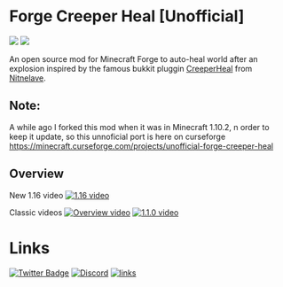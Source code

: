 # Forge Creeper Heal [Unofficial]
[![](http://cf.way2muchnoise.eu/246973.svg)](https://minecraft.curseforge.com/projects/forge-creeper-heal-unofficial) 
[![](http://cf.way2muchnoise.eu/versions/246973.svg)](https://minecraft.curseforge.com/projects/forge-creeper-heal-unofficial)


An open source mod for Minecraft Forge to auto-heal world after an explosion inspired by the famous bukkit pluggin [CreeperHeal](http://dev.bukkit.org/server-mods/creeperheal-nitnelave/) from [Nitnelave](https://github.com/nitnelave).

## Note: 
A while ago I forked this mod when it was in Minecraft 1.10.2, n order to keep it update, so this unnoficial port is here on curseforge https://minecraft.curseforge.com/projects/unofficial-forge-creeper-heal 


## Overview

New 1.16 video
[![1.16 video](https://github.com/Lothrazar/ForgeCreeperHeal/blob/trunk/1.16/heal.gif)](https://github.com/Lothrazar/ForgeCreeperHeal/blob/trunk/1.16/heal.gif)


Classic videos
[![Overview video](http://img.youtube.com/vi/KBzI7iXmbx0/0.jpg)](http://www.youtube.com/watch?v=KBzI7iXmbx0)
[![1.1.0 video](http://img.youtube.com/vi/3M5EytpMjP4/0.jpg)](http://www.youtube.com/watch?v=3M5EytpMjP4)

# Links


[![Twitter Badge](https://img.shields.io/badge/contact-twitter-blue.svg)](https://twitter.com/lothrazar)
[![Discord](https://img.shields.io/discord/749302798797242449.svg?label=&logo=discord&logoColor=ffffff&color=7389D8&labelColor=6A7EC2)](https://discord.gg/uWZ3jf56fV)
[![links](https://img.shields.io/badge/more-links-ff69b4.svg)](https://allmylinks.com/lothrazar)
